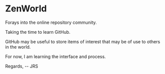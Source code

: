 # ZenWorld
Forays into the online repository community.

Taking the time to learn GitHub.  

GitHub may be useful to store items of interest that may be of use to others in the world.

For now, I am learning the interface and process.

Regards,
-- JRS

